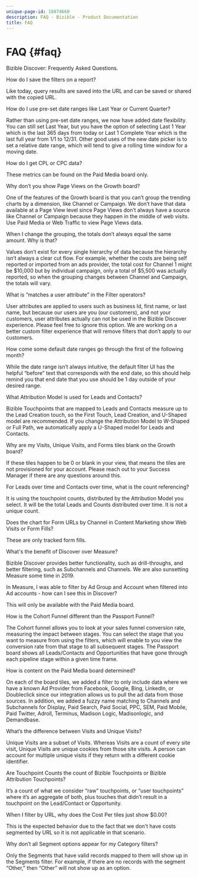 ```yaml
---
unique-page-id: 18874660
description: FAQ - Bizible - Product Documentation
title: FAQ
---
```


# FAQ {#faq}

Bizible Discover: Frequently Asked Questions.

How do I save the filters on a report?

Like today, query results are saved into the URL and can be saved or shared with the copied URL.

How do I use pre-set date ranges like Last Year or Current Quarter?

Rather than using pre-set date ranges, we now have added date flexibility. You can still set Last Year, but you have the option of selecting Last 1 Year which is the last 365 days from today or Last 1 Complete Year which is the last full year from 1/1 to 12/31. Other good uses of the new date picker is to set a relative date range, which will tend to give a rolling time window for a moving date.

How do I get CPL or CPC data?

These metrics can be found on the Paid Media board only.

Why don’t you show Page Views on the Growth board?

One of the features of the Growth board is that you can’t group the trending charts by a dimension, like Channel or Campaign. We don’t have that data available at a Page View level since Page Views don’t always have a source like Channel or Campaign because they happen in the middle of web visits. Use Paid Media or Web Traffic to view Page Views data.

When I change the grouping, the totals don’t always equal the same amount. Why is that?

Values don’t exist for every single hierarchy of data because the hierarchy isn’t always a clear cut flow. For example, whether the costs are being self reported or imported from an ads provider, the total cost for Channel 1 might be $10,000 but by individual campaign, only a total of $5,500 was actually reported, so when the grouping changes between Channel and Campaign, the totals will vary.

What is “matches a user attribute” in the Filter operators?

User attributes are applied to users such as business Id, first name, or last name, but because our users are you (our customers), and not your customers, user attributes actually can not be used in the Bizible Discover experience. Please feel free to ignore this option. We are working on a better custom filter experience that will remove filters that don’t apply to our customers.

How come some default date ranges go through the first of the following month?

While the date range isn’t always intuitive, the default filter UI has the helpful “before” text that corresponds with the end date, so this should help remind you that end date that you use should be 1 day outside of your desired range.

What Attribution Model is used for Leads and Contacts?

Bizible Touchpoints that are mapped to Leads and Contacts measure up to the Lead Creation touch, so the First Touch, Lead Creation, and U-Shaped model are recommended. If you change the Attribution Model to W-Shaped or Full Path, we automatically apply a U-Shaped model for Leads and Contacts.

Why are my Visits, Unique Visits, and Forms tiles blank on the Growth board?

If these tiles happen to be 0 or blank in your view, that means the tiles are not provisioned for your account. Please reach out to your Success Manager if there are any questions around this.

For Leads over time and Contacts over time, what is the count referencing?

It is using the touchpoint counts, distributed by the Attribution Model you select. It will be the total Leads and Counts distributed over time. It is not a unique count.

Does the chart for Form URLs by Channel in Content Marketing show Web Visits or Form Fills?

These are only tracked form fills.

What's the benefit of Discover over Measure?

Bizible Discover provides better functionality, such as drill-throughs, and better filtering, such as Subchannels and Channels. We are also sunsetting Measure some time in 2019.

In Measure, I was able to filter by Ad Group and Account when filtered into Ad accounts - how can I see this in Discover?

This will only be available with the Paid Media board.

How is the Cohort Funnel different than the Passport Funnel?

The Cohort funnel allows you to look at your sales funnel conversion rate, measuring the impact between stages. You can select the stage that you want to measure from using the filters, which will enable to you view the conversion rate from that stage to all subsequent stages. The Passport board shows all Leads/Contacts and Opportunities that have gone through each pipeline stage within a given time frame.

How is content on the Paid Media board determined?

On each of the board tiles, we added a filter to only include data where we have a known Ad Provider from Facebook, Google, Bing, LinkedIn, or Doubleclick since our integration allows us to pull the ad data from those sources. In addition, we added a fuzzy name matching to Channels and Subchannels for Display, Paid Search, Paid Social, PPC, SEM, Paid Mobile, Paid Twitter, Adroll, Terminus, Madison Logic, Madisonlogic, and Demandbase.

What’s the difference between Visits and Unique Visits?

Unique Visits are a subset of Visits. Whereas Visits are a count of every site visit, Unique Visits are unique cookies from those site visits. A person can account for multiple unique visits if they return with a different cookie identifier.

Are Touchpoint Counts the count of Bizible Touchpoints or Bizible Attribution Touchpoints?

It’s a count of what we consider “raw” touchpoints, or “user touchpoints” where it’s an aggregate of both, plus touches that didn’t result in a touchpoint on the Lead/Contact or Opportunity.

When I filter by URL, why does the Cost Per tiles just show $0.00?

This is the expected behavior due to the fact that we don't have costs segmented by URL so it is not applicable in that scenario.

Why don’t all Segment options appear for my Category filters?

Only the Segments that have valid records mapped to them will show up in the Segments filter. For example, if there are no records with the segment “Other,” then “Other” will not show up as an option.

